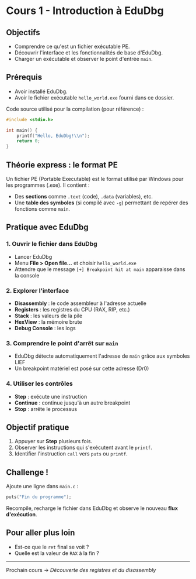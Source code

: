 # Cours 1 - Introduction à EduDbg

## Objectifs

* Comprendre ce qu'est un fichier exécutable PE.
* Découvrir l'interface et les fonctionnalités de base d'EduDbg.
* Charger un exécutable et observer le point d'entrée `main`.

## Prérequis

* Avoir installé EduDbg.
* Avoir le fichier exécutable `hello_world.exe` fourni dans ce dossier.

Code source utilisé pour la compilation (pour référence) :

```c
#include <stdio.h>

int main() {
    printf("Hello, EduDbg!\\n");
    return 0;
}
```

## Théorie express : le format PE

Un fichier PE (Portable Executable) est le format utilisé par Windows pour les programmes (.exe). Il contient :

* Des **sections** comme `.text` (code), `.data` (variables), etc.
* Une **table des symboles** (si compilé avec `-g`) permettant de repérer des fonctions comme `main`.

## Pratique avec EduDbg

### 1. Ouvrir le fichier dans EduDbg

* Lancer EduDbg
* Menu **File > Open file...** et choisir `hello_world.exe`
* Attendre que le message `[+] Breakpoint hit at main` apparaisse dans la console

### 2. Explorer l'interface

* **Disassembly** : le code assembleur à l'adresse actuelle
* **Registers** : les registres du CPU (RAX, RIP, etc.)
* **Stack** : les valeurs de la pile
* **HexView** : la mémoire brute
* **Debug Console** : les logs

### 3. Comprendre le point d'arrêt sur `main`

* EduDbg détecte automatiquement l'adresse de `main` grâce aux symboles LIEF
* Un breakpoint matériel est posé sur cette adresse (Dr0)

### 4. Utiliser les contrôles

* **Step** : exécute une instruction
* **Continue** : continue jusqu'à un autre breakpoint
* **Stop** : arrête le processus

## Objectif pratique

1. Appuyer sur **Step** plusieurs fois.
2. Observer les instructions qui s'exécutent avant le `printf`.
3. Identifier l'instruction `call` vers `puts` ou `printf`.

## Challenge !

Ajoute une ligne dans `main.c` :

```c
puts("Fin du programme");
```

Recompile, recharge le fichier dans EduDbg et observe le nouveau **flux d'exécution**.

## Pour aller plus loin

* Est-ce que le `ret` final se voit ?
* Quelle est la valeur de `RAX` à la fin ?

---

Prochain cours → *Découverte des registres et du disassembly*

